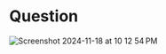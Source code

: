 # Question
![Screenshot 2024-11-18 at 10 12 54 PM](https://github.com/user-attachments/assets/799a9894-3175-464c-940d-1f67e23a0618)
